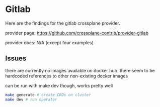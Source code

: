 # Gitlab

Here are the findings for the gitlab crossplane provider.

provider page: https://github.com/crossplane-contrib/provider-gitlab

provider docs: N/A (except four examples)

## Issues

there are currently no images available on docker hub.
there seem to be hardcoded references to other non-existing docker images

can be run with make dev though, works pretty well

``` bash
make generate # create CRDs on cluster
make dev # run operator
```
